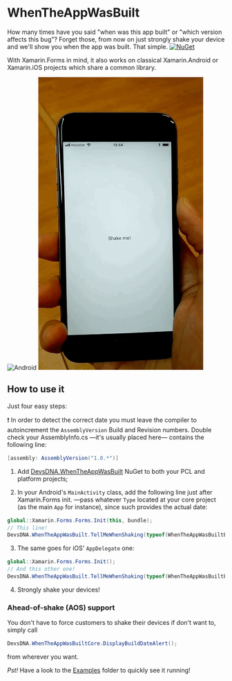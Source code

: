 # WhenTheAppWasBuilt

How many times have you said "when was this app built" or "which version affects this bug"? Forget those, from now on just strongly shake your device and we'll show you when the app was built. That simple. [![NuGet](https://img.shields.io/nuget/v/DevsDNA.WhenTheAppWasBuilt.svg?label=NuGet)](https://www.nuget.org/packages/DevsDNA.WhenTheAppWasBuilt)

With Xamarin.Forms in mind, it also works on classical Xamarin.Android or Xamarin.iOS projects which share a common library.

![Android](Screenshots/Android.gif) ![iOS](Screenshots/iOS.gif)

## How to use it

Just four easy steps:

❗️ In order to detect the correct date you must leave the compiler to autoincrement the `AssemblyVersion` Build and Revision numbers. Double check your AssemblyInfo.cs —it's usually placed here— contains the following line:

```csharp
[assembly: AssemblyVersion("1.0.*")]
```

1. Add [DevsDNA.WhenTheAppWasBuilt](https://www.nuget.org/packages/DevsDNA.WhenTheAppWasBuilt) NuGet to both your PCL and platform projects;

2. In your Android's `MainActivity` class, add the following line just after Xamarin.Forms init. —pass whatever `Type` located at your core project (as the main `App` for instance), since such provides the actual date:

```csharp
global::Xamarin.Forms.Forms.Init(this, bundle);
// This line!
DevsDNA.WhenTheAppWasBuilt.TellMeWhenShaking(typeof(WhenTheAppWasBuiltExample.App));
```

3. The same goes for iOS' `AppDelegate` one:

```csharp
global::Xamarin.Forms.Forms.Init();
// And this other one!
DevsDNA.WhenTheAppWasBuilt.TellMeWhenShaking(typeof(WhenTheAppWasBuiltExample.App));
```

4. Strongly shake your devices!

### Ahead-of-shake (AOS) support

You don't have to force customers to shake their devices if don't want to, simply call

```csharp
DevsDNA.WhenTheAppWasBuiltCore.DisplayBuildDateAlert();
```

from wherever you want.

*Pst!* Have a look to the [Examples](Examples/) folder to quickly see it running!

